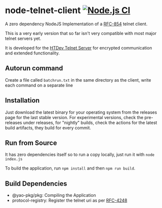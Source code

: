 # node-telnet-client [![Node.js CI](https://github.com/Hammer1279/node-telnet-client/actions/workflows/pkg.yml/badge.svg)](https://github.com/Hammer1279/node-telnet-client/actions/workflows/pkg.yml)

A zero dependency NodeJS Implementation of a [RFC-854](https://datatracker.ietf.org/doc/html/rfc854) telnet client.

This is a very early version that so far isn't very compatible with most major telnet servers yet.

It is developed for the [HTDev Telnet Server](telnet://ht-dev.de) for encrypted communication and extended functionality.

## Autorun command

Create a file called `batchrun.txt` in the same directory as the client, write each command on a separate line

## Installation

Just download the latest binary for your operating system from the releases page for the last stable version.
For experimental versions, check the pre-releases under releases, for "nightly" builds, check the actions for the latest build artifacts, they build for every commit.

## Run from Source

It has zero dependencies itself so to run a copy locally, just run it with `node index.js`

To build the application, run `npm install` and then `npm run build`.

## Build Dependencies

- @yao-pkg/pkg: Compiling the Application
- protocol-registry: Register the telnet uri as per [RFC-4248](https://datatracker.ietf.org/doc/html/rfc4248)

